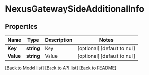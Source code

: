 # NexusGatewaySideAdditionalInfo

## Properties
Name | Type | Description | Notes
------------ | ------------- | ------------- | -------------
**Key** | **string** | Key | [optional] [default to null]
**Value** | **string** | Value | [optional] [default to null]

[[Back to Model list]](../README.md#documentation-for-models) [[Back to API list]](../README.md#documentation-for-api-endpoints) [[Back to README]](../README.md)

